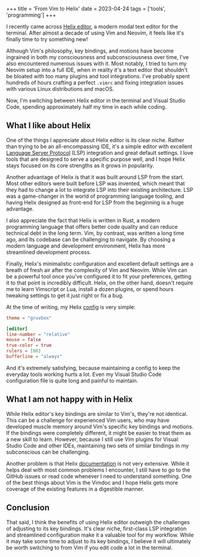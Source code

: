 +++
title = 'From Vim to Helix'
date = 2023-04-24
tags = ['tools', 'programming']
+++

I recently came across [Helix editor](https://helix-editor.com/), a modern modal
text editor for the terminal. After almost a decade of using Vim and Neovim, it
feels like it's finally time to try something new!

Although Vim's philosophy, key bindings, and motions have become ingrained in
both my consciousness and subconsciousness over time, I've also encountered
numerous issues with it. Most notably, I tried to turn my Neovim setup into a
full IDE, when in reality it's a text editor that shouldn't be bloated with too
many plugins and tool integrations. I've probably spent hundreds of hours
crafting a perfect `.vimrc` and fixing integration issues with various Linux
distributions and macOS.

Now, I'm switching between Helix editor in the terminal and Visual Studio Code,
spending approximately half my time in each while coding.

## What I like about Helix

One of the things I appreciate about Helix editor is its clear niche. Rather
than trying to be an all-encompassing IDE, it's a simple editor with excellent
[Language Server
Protocol](https://microsoft.github.io/language-server-protocol/) (LSP)
integration and great default settings. I love tools that are designed to serve
a specific purpose well, and I hope Helix stays focused on its core strengths as
it grows in popularity.

Another advantage of Helix is that it was built around LSP from the start. Most
other editors were built before LSP was invented, which meant that they had to
change a lot to integrate LSP into their existing architecture. LSP was a
game-changer in the world of programming language tooling, and having Helix
designed as front-end for LSP from the beginning is a huge advantage.

I also appreciate the fact that Helix is written in Rust, a modern programming
language that offers better code quality and can reduce technical debt in the
long term. Vim, by contrast, was written a long time ago, and its codebase can
be challenging to navigate. By choosing a modern language and development
environment, Helix has more streamlined development process.

Finally, Helix's minimalistic configuration and excellent default settings are a
breath of fresh air after the complexity of Vim and Neovim. While Vim can be a
powerful tool once you've configured it to fit your preferences, getting it to
that point is incredibly difficult. Helix, on the other hand, doesn't require me
to learn Vimscript or Lua, install a dozen plugins, or spend hours tweaking
settings to get it just right or fix a bug.

At the time of writing, my Helix
[config](https://github.com/kirillbobyrev/dotfiles/blob/main/.config/helix/config.toml)
is very simple:

```toml
theme = "gruvbox"

[editor]
line-number = "relative"
mouse = false
true-color = true
rulers = [80]
bufferline = "always"
```

And it's extremely satisfying, because maintaining a config to keep the everyday
tools working hurts a lot. Even my Visual Studio Code configuration file is
quite long and painful to maintain.

## What I am not happy with in Helix

While Helix editor's key bindings are similar to Vim's, they're not identical.
This can be a challenge for experienced Vim users, who may have developed muscle
memory around Vim's specific key bindings and motions. If the bindings were
completely different, it might be easier to treat them as a new skill to learn.
However, because I still use Vim plugins for Visual Studio Code and other IDEs,
maintaining two sets of similar bindings in my subconscious can be challenging.

Another problem is that Helix [documentation](https://docs.helix-editor.com/) is
not very extensive.  While it helps deal with most common problems I encounter,
I still have to go to the GitHub issues or read code whenever I need to
understand something. One of the best things about Vim is the Vimdoc and I hope
Helix gets more coverage of the existing features in a digestible manner.

## Conclusion

That said, I think the benefits of using Helix editor outweigh the challenges of
adjusting to its key bindings. It's clear niche, first-class LSP integration and
streamlined configuration make it a valuable tool for my workflow. While it may
take some time to adjust to its key bindings, I believe it will ultimately be
worth switching to from Vim if you edit code a lot in the terminal.
